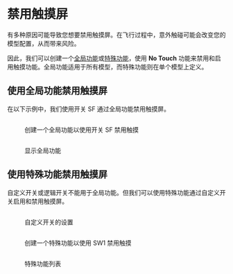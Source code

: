 # 禁用触摸屏

有多种原因可能导致您想要禁用触摸屏。在飞行过程中，意外触碰可能会改变您的模型配置，从而带来风险。

因此，我们可以创建一个[全局功能](../color-radios/radio-settings/global-functions.md)或[特殊功能](../color-radios/model-settings/special-functions.md)，使用 **No Touch** 功能来禁用和启用触摸功能。全局功能适用于所有模型，而特殊功能则在单个模型上定义。

## 使用全局功能禁用触摸屏

在以下示例中，我们使用开关 SF 通过全局功能禁用触摸屏。

<figure><img src="/.gitbook/assets/create-no-touch-global-function.png" alt=""><figcaption><p>创建一个全局功能以使用开关 SF 禁用触摸</p></figcaption></figure>

<figure><img src="/.gitbook/assets/show-no-touch-global-function.png" alt=""><figcaption><p>显示全局功能</p></figcaption></figure>

## 使用特殊功能禁用触摸屏

自定义开关或逻辑开关不能用于全局功能。但我们可以使用特殊功能通过自定义开关启用和禁用触摸屏。

<figure><img src="/.gitbook/assets/list-customizable-switches-mo-touch.png" alt=""><figcaption><p>自定义开关的设置</p></figcaption></figure>

<figure><img src="/.gitbook/assets/show-no-touch-special-function.png" alt=""><figcaption><p>创建一个特殊功能以使用 SW1 禁用触摸</p></figcaption></figure>

<figure><img src="/.gitbook/assets/show-no-touch-special-function.png" alt=""><figcaption><p>特殊功能列表</p></figcaption></figure>
